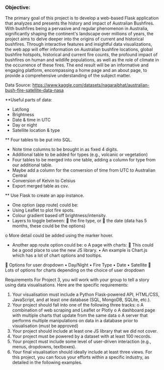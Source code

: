 ### Objective: 

The primary goal of this project is to develop a web-based Flask application that analyzes and presents the history and impact of Australian Bushfires. With bushfires being a pervasive and regular phenomenon in Australia, significantly shaping the continent's landscape over millions of years, the project aims to delve deeper into the origins of current and historical bushfires. Through interactive features and insightful data visualizations, the web app will offer information on Australian bushfire locations, global bushfire hotspots, historical and current fire counts, the profound impact of bushfires on human and wildlife populations, as well as the role of climate in the occurrence of these fires. The end result will be an informative and engaging platform, encompassing a home page and an about page, to provide a comprehensive understanding of the subject matter.

Data Source: https://www.kaggle.com/datasets/nagarajbhat/australian-bush-fire-satellite-data-nasa

**Useful parts of data:
-	Lat/long
-	Brightness
-	Date & time in UTC
-	Day or night
-	Satellite location & type

** Four tables to be put into SQL.
-	Note time columns to be brought in as fixed 4 digits.
-	Additional table to be added for types (e.g., volcanic or vegetation)
-	Four tables to be merged into one table, adding a column for type from our additional table.
-	Maybe add a column for the conversion of time from UTC to Australian Central
-	Conversion of Kelvin to Celsius
-	Export merged table as csv.

** Use Flask to create an app instance.
-	One option (app route) could be:
 -	Using Leaflet to plot fire spots.
 - Colour gradient based off brightness/intensity.
 - Layers to toggle between:
	the fire type, or
	the date (data has 5 months, these could be the options)

o	More detail could be added using the marker hover.
-	Another app route option could be:
o	A page with charts:
	This could be a good place to use the new JS library.
•	An example is Chart.js which has a lot of chart options and tooltips.

	Options for user dropdown
•	Day/Night
•	Fire Type
•	Date
•	Satellite
	Lots of options for charts depending on the choice of user dropdown


Requirements
For Project 3, you will work with your group to tell a story using data visualisations. Here are the specific requirements:
1.	Your visualisation must include a Python Flask-powered API, HTML/CSS, JavaScript, and at least one database (SQL, MongoDB, SQLite, etc.).
2.	Your project should fall into one of the following three tracks:
o	A combination of web scraping and Leaflet or Plotly
o	A dashboard page with multiple charts that update from the same data
o	A server that performs multiple manipulations on data in a database prior to visualisation (must be approved)
3.	Your project should include at least one JS library that we did not cover.
4.	Your project must be powered by a dataset with at least 100 records.
5.	Your project must include some level of user-driven interaction (e.g., menus, dropdowns, textboxes).
6.	Your final visualisation should ideally include at least three views.
For this project, you can focus your efforts within a specific industry, as detailed in the following examples.

